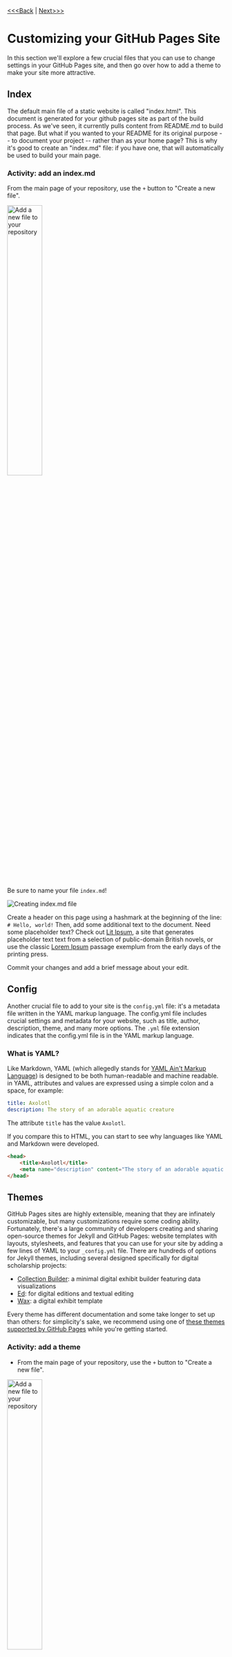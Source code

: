 [<<<Back](04-how.md) | [Next>>>](06-resources.md)

# Customizing your GitHub Pages Site

In this section we'll explore a few crucial files that you can use to change settings in your GitHub Pages site, and then go over how to add a theme to make your site more attractive. 

## Index

The default main file of a static website is called "index.html". This document is generated for your github pages site as part of the build process. As we've seen, it currently pulls content from README.md to build that page. But what if you wanted to your README for its original purpose -- to document your project -- rather than as your home page? This is why it's good to create an "index.md" file: if you have one, that will automatically be used to build your main page.

### Activity: add an index.md

From the main page of your repository, use the `+` button to "Create a new file".

<img src="../static/add-file.png" alt="Add a new file to your repository" width="40%"/>

Be sure to name your file `index.md`!

<img src="../static/index.png" alt="Creating index.md file"/>

Create a header on this page using a hashmark at the beginning of the line: `# Hello, world!` Then, add some additional text to the document. Need some placeholder text? Check out [Lit Ipsum](https://litipsum.com), a site that generates placeholder text text from a selection of public-domain British novels, or use the classic [Lorem Ipsum](https://www.lipsum.com/) passage exemplum from the early days of the printing press.

Commit your changes and add a brief message about your edit.

## Config

Another crucial file to add to your site is the `config.yml` file: it's a metadata file written in the YAML markup language. The config.yml file includes crucial settings and metadata for your website, such as title, author, description, theme, and many more options. The `.yml` file extension indicates that the config.yml file is in the YAML markup language.

### What is YAML? 

Like Markdown, YAML (which allegedly stands for [YAML Ain't Markup Language](https://yaml.org/)) is designed to be both human-readable and machine readable. in YAML, attributes and values are expressed using a simple colon and a space, for example: 

```YAML
title: Axolotl
description: The story of an adorable aquatic creature
```

The attribute `title` has the value `Axolotl`. 

If you compare this to HTML, you can start to see why languages like YAML and Markdown were developed.

```html
<head>
    <title>Axolotl</title>
    <meta name="description" content="The story of an adorable aquatic creature">
</head>
```

## Themes

GitHub Pages sites are highly extensible, meaning that they are infinately customizable, but many customizations require some coding ability. Fortunately, there's a large community of developers creating and sharing open-source themes for Jekyll and GitHub Pages: website templates with layouts, stylesheets, and features that you can use for your site by adding a few lines of YAML to your  `_config.yml` file. There are hundreds of options for Jekyll themes, including several designed specifically for digital scholarship projects:

- [Collection Builder](https://collectionbuilder.github.io/): a minimal digital exhibit builder featuring data visualizations
- [Ed](https://minicomp.github.io/ed/): for digital editions and textual editing
- [Wax](https://minicomp.github.io/wax/): a digital exhibit template

Every theme has different documentation and some take longer to set up than others: for simplicity's sake, we recommend using one of [these themes supported by GitHub Pages](https://pages.github.com/themes/) while you're getting started. 

### Activity: add a theme

- From the main page of your repository, use the `+` button to "Create a new file". 

<img src="../static/add-file.png" alt="Add a new file to your repository" width="40%"/>

- Name this new file `_config.yml` -- and don't forget to include the underscore!

- Start by adding a site title and description:

```yaml
title: Your site title
description: A short tagline for your site
```

- Next, add your theme. we'll start with the [Cayman Theme](https://pages-themes.github.io/cayman/), one of the GitHub Pages supported themes. Here's the GitHub repository with documentation for Cayman: https://github.com/pages-themes/cayman
- Copy and paste the following into your config file:

```yaml
remote_theme: pages-themes/cayman@v0.2.0
plugins:
- jekyll-remote-theme
```

- Finally, **commit your changes**: don't forget to add a commit message!

- Be patient as you wait for your site to re-build. 

### What's in a theme?

What exactly does adding a theme do? The `remote_theme` variable in your config file tells GitHub pages where to look for the files that govern the structure and style of your site. Then, it plugs your content (from Markdown and YAML) into the theme's variables, and builds the website. Because these themes are all open source on GitHub, you can see exactly how your theme works by going to the GitHub repository for Cayman: https://github.com/pages-themes/cayman. It may be a little overwhelming at first, but once you get oriented, you can use these files to customize your site even further.

### Style

While HTML provides the core structure of most web pages, the style (including color, size, font, shape, and how the look changes on different screen sizes) is governed by another language called **CSS** or Cascading Style Sheets. Jekyll uses a slightly different version of CSS called SCSS. You'll find these files in the `_sass` folder, which has a lot going on. 

Fortunately, Cayman offers simplified instructions for adding your own [Stylesheet](https://github.com/pages-themes/cayman/tree/master?tab=readme-ov-file#stylesheet), so you can customize your color scheme, fonts, layout, and a variety of other features.

### Activity: Adding a custom stylesheet

- From the main page of your repository, use the `+` button to "Create a new file". 
  
- In the title field, type the name `/assets/css/style.scss`

- Add this content to your file -- feel free to copy and paste so the content is identical:

```scss
---
---

@import "{{ site.theme }}";

```

- Below the `@import` line, add some custom CSS. Need inspiration? Start by changing the color of your heading text:

```css

h1 {
    color: pink;
}

h2 {
    color: yellow;
}

```

- Make sure the filename and first 4 lines look like this:

<img src="../static/stylesheet.png" alt="adding stylesheet demo" width="100%"/>

- Commit your changes with a message explaining what you've done.

### Structure

As we discussed in the last section, the version of your website that you see is an HTML file that is built using your content and the Cayman theme's structure and style. We've seen how to add content to your site via the markdown file, as well as how to add an additional stylesheet that will override the stylesheet built into the theme. But what if you want to change something in the HTML itself -- such as the links in the heading? Well, this is when understanding the structure of your theme comes in handy. Let's take a look.

In the Cayman theme, like many other Jekyll themes, most of the HTML is found in the`_layouts` folder. In this case, there's only one layout: `default.html`. This file sets the basic structure of each page in your site. If you've seen HTML before, you might notice that this file looks a little different: that's because it also uses a language called [Liquid](https://shopify.github.io/liquid/). That is how the YAML variables you add to your pages and your config file get plugged in to the layout. 

You'll notice at line 30, that there's a variable called `content`

```html
    <main id="content" class="main-content" role="main">
      {{ content }}
```

This variable represents the body of your markdown file, so everything you add as markdown will go here. On your page, this represents the section between the heading and the footer. 

When GitHub Pages builds your site, it starts by looking at your repository for specific settings, metadata, and content. Then it looks to your theme for anything it doesn't find. So in order to edit the default layout, all you need to do is copy this `default.html` file into your repository in the place where it's expected, and make any changes you want.

### Activity: editing the layout template

- In your Pages repository, use the `+` button to create a new file
- Give the file the name `_layouts/default.html` (this will create a folder in your repository called `_layouts`)
- In a new tab or browser window, navigate to the [default layout file in Cayman](https://github.com/pages-themes/cayman/blob/master/_layouts/default.html)
- Click 'Copy raw file' to copy the full contents of `default.html`

<img src="../static/copyraw.png" alt="copy raw contents" width="30%"/>

- Return to your Pages repository and paste the contents into the editor window.

- Any changes you make to this file will be reflected on your home page when your site is built. Say I wanted to add my full name and the date to the footer. I can do this by editing line 37, which currently has this:

```html
<span class="site-footer-credits">This page was generated by <a href="https://pages.github.com">GitHub Pages</a>.</span>
```

- I could change it to:

```html
<span class="site-footer-credits">This page was created by Alice using <a href="https://pages.github.com">GitHub Pages (2024)</a>.</span>
```

- Once you've made a change, remember to add a message as you commit your changes.

## The GitHub code editor

Once you get into these advanced customizations, you may feel limited by the in-browser editor, which only lets you edit one file at a time. Fortunately, GitHub has other several other options for editing content, including the **github.dev** editor. This option is helpful because it still works in your browser, so you don't have to download or install any software, but you get an environment that lets you work more flexibly.

To open the github.dev editor, navigate to any file and open the dropdown menu next to the pencil button. Select 'Open with github.dev'.

<img src="../static/githubdev.png" alt="open github.dev editor" width="40%"/>

Once your editor has loaded, you will see a window very similar to the code editor VS Code. On the left sidebar, you'll see all the folders and files in your repository. You can use these to quickly navigate between files. 

<img src="../static/ghdev-interface.png" alt="The github.dev editor" width="100%"/>

Your files will save automatically if you make any changes, but they won't be updated in the repository until you commit them. In this interface, committing looks a little different. 

Once you've made a change to your repository, you'll notice that the git button on the far left sidebar has a notification. This means there are changes that haven't been committed yet.

<img src="../static/ghdev-change.png" alt="Changes to be committed" width="40%"/>

Click on the git button to review and commit these changes. Describe the changes you made in the 'Message' field and then click "Commit & Push" to update your repository.

<img src="../static/ghdev-commit.png" alt="Committing in the github dev editor" width="100%"/>



## Activity: customizing your site

1. Open your repository in the github.dev editor

2. Build out the content of your site by editing `index.md`. Use markdown syntax to add headers, images, lists, and links.

3. Create a new page for your site by adding a new markdown file to your repository

4. Experiment with changing your style: edit `style.scss` to change the font or add a background color.

5. Change your site's main title and tagline by editing the `_config.yml` file.

6. Add additional links to your header by editing `default.html` 

[<<<Back](04-how.md) | [Next>>>](06-resources.md)